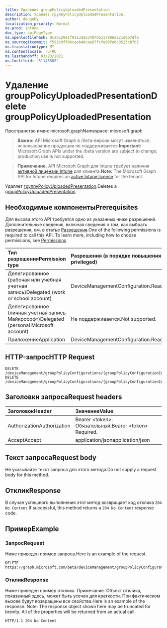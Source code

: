 ```yaml
---
title: Удаление groupPolicyUploadedPresentation
description: Удаляет группуPolicyUploadedPresentation.
author: dougeby
localization_priority: Normal
ms.prod: intune
doc_type: apiPageType
ms.openlocfilehash: 0cabc29e1f9213da53407d6317906d221d9b7dfa
ms.sourcegitcommit: f592c9ff96ceeb40caa67fcfe90fe6c8525cb7d2
ms.translationtype: MT
ms.contentlocale: ru-RU
ms.lasthandoff: 03/23/2021
ms.locfileid: "51145588"
---
```

# <a name="delete-grouppolicyuploadedpresentation"></a><span data-ttu-id="46dc7-103">Удаление groupPolicyUploadedPresentation</span><span class="sxs-lookup"><span data-stu-id="46dc7-103">Delete groupPolicyUploadedPresentation</span></span>

<span data-ttu-id="46dc7-104">Пространство имен: microsoft.graph</span><span class="sxs-lookup"><span data-stu-id="46dc7-104">Namespace: microsoft.graph</span></span>

> <span data-ttu-id="46dc7-105">**Важно:** API Microsoft Graph в /бета-версии могут изменяться; использование продукции не поддерживается.</span><span class="sxs-lookup"><span data-stu-id="46dc7-105">**Important:** Microsoft Graph APIs under the /beta version are subject to change; production use is not supported.</span></span>

> <span data-ttu-id="46dc7-106">**Примечание.** API Microsoft Graph для Intune требует наличия [активной лицензии Intune](https://go.microsoft.com/fwlink/?linkid=839381) для клиента.</span><span class="sxs-lookup"><span data-stu-id="46dc7-106">**Note:** The Microsoft Graph API for Intune requires an [active Intune license](https://go.microsoft.com/fwlink/?linkid=839381) for the tenant.</span></span>

<span data-ttu-id="46dc7-107">Удаляет [группуPolicyUploadedPresentation](../resources/intune-grouppolicy-grouppolicyuploadedpresentation.md).</span><span class="sxs-lookup"><span data-stu-id="46dc7-107">Deletes a [groupPolicyUploadedPresentation](../resources/intune-grouppolicy-grouppolicyuploadedpresentation.md).</span></span>

## <a name="prerequisites"></a><span data-ttu-id="46dc7-108">Необходимые компоненты</span><span class="sxs-lookup"><span data-stu-id="46dc7-108">Prerequisites</span></span>
<span data-ttu-id="46dc7-p101">Для вызова этого API требуется одно из указанных ниже разрешений. Дополнительные сведения, включая сведения о том, как выбрать разрешения, см. в статье [Разрешения](/graph/permissions-reference).</span><span class="sxs-lookup"><span data-stu-id="46dc7-p101">One of the following permissions is required to call this API. To learn more, including how to choose permissions, see [Permissions](/graph/permissions-reference).</span></span>

|<span data-ttu-id="46dc7-111">Тип разрешения</span><span class="sxs-lookup"><span data-stu-id="46dc7-111">Permission type</span></span>|<span data-ttu-id="46dc7-112">Разрешения (в порядке повышения привилегий)</span><span class="sxs-lookup"><span data-stu-id="46dc7-112">Permissions (from least to most privileged)</span></span>|
|:---|:---|
|<span data-ttu-id="46dc7-113">Делегированное (рабочая или учебная учетная запись)</span><span class="sxs-lookup"><span data-stu-id="46dc7-113">Delegated (work or school account)</span></span>|<span data-ttu-id="46dc7-114">DeviceManagementConfiguration.ReadWrite.All</span><span class="sxs-lookup"><span data-stu-id="46dc7-114">DeviceManagementConfiguration.ReadWrite.All</span></span>|
|<span data-ttu-id="46dc7-115">Делегированное (личная учетная запись Майкрософт)</span><span class="sxs-lookup"><span data-stu-id="46dc7-115">Delegated (personal Microsoft account)</span></span>|<span data-ttu-id="46dc7-116">Не поддерживается.</span><span class="sxs-lookup"><span data-stu-id="46dc7-116">Not supported.</span></span>|
|<span data-ttu-id="46dc7-117">Приложение</span><span class="sxs-lookup"><span data-stu-id="46dc7-117">Application</span></span>|<span data-ttu-id="46dc7-118">DeviceManagementConfiguration.ReadWrite.All</span><span class="sxs-lookup"><span data-stu-id="46dc7-118">DeviceManagementConfiguration.ReadWrite.All</span></span>|

## <a name="http-request"></a><span data-ttu-id="46dc7-119">HTTP-запрос</span><span class="sxs-lookup"><span data-stu-id="46dc7-119">HTTP Request</span></span>
<!-- {
  "blockType": "ignored"
}
-->
``` http
DELETE /deviceManagement/groupPolicyConfigurations/{groupPolicyConfigurationId}/definitionValues/{groupPolicyDefinitionValueId}/presentationValues/{groupPolicyPresentationValueId}/presentation
DELETE /deviceManagement/groupPolicyConfigurations/{groupPolicyConfigurationId}/definitionValues/{groupPolicyDefinitionValueId}/presentationValues/{groupPolicyPresentationValueId}/presentation/definition/presentations/{groupPolicyPresentationId}
```

## <a name="request-headers"></a><span data-ttu-id="46dc7-120">Заголовки запроса</span><span class="sxs-lookup"><span data-stu-id="46dc7-120">Request headers</span></span>
|<span data-ttu-id="46dc7-121">Заголовок</span><span class="sxs-lookup"><span data-stu-id="46dc7-121">Header</span></span>|<span data-ttu-id="46dc7-122">Значение</span><span class="sxs-lookup"><span data-stu-id="46dc7-122">Value</span></span>|
|:---|:---|
|<span data-ttu-id="46dc7-123">Authorization</span><span class="sxs-lookup"><span data-stu-id="46dc7-123">Authorization</span></span>|<span data-ttu-id="46dc7-124">Bearer &lt;token&gt;. Обязательный.</span><span class="sxs-lookup"><span data-stu-id="46dc7-124">Bearer &lt;token&gt; Required.</span></span>|
|<span data-ttu-id="46dc7-125">Accept</span><span class="sxs-lookup"><span data-stu-id="46dc7-125">Accept</span></span>|<span data-ttu-id="46dc7-126">application/json</span><span class="sxs-lookup"><span data-stu-id="46dc7-126">application/json</span></span>|

## <a name="request-body"></a><span data-ttu-id="46dc7-127">Текст запроса</span><span class="sxs-lookup"><span data-stu-id="46dc7-127">Request body</span></span>
<span data-ttu-id="46dc7-128">Не указывайте текст запроса для этого метода.</span><span class="sxs-lookup"><span data-stu-id="46dc7-128">Do not supply a request body for this method.</span></span>

## <a name="response"></a><span data-ttu-id="46dc7-129">Отклик</span><span class="sxs-lookup"><span data-stu-id="46dc7-129">Response</span></span>
<span data-ttu-id="46dc7-130">В случае успешного выполнения этот метод возвращает код отклика `204 No Content`.</span><span class="sxs-lookup"><span data-stu-id="46dc7-130">If successful, this method returns a `204 No Content` response code.</span></span>

## <a name="example"></a><span data-ttu-id="46dc7-131">Пример</span><span class="sxs-lookup"><span data-stu-id="46dc7-131">Example</span></span>

### <a name="request"></a><span data-ttu-id="46dc7-132">Запрос</span><span class="sxs-lookup"><span data-stu-id="46dc7-132">Request</span></span>
<span data-ttu-id="46dc7-133">Ниже приведен пример запроса.</span><span class="sxs-lookup"><span data-stu-id="46dc7-133">Here is an example of the request.</span></span>
``` http
DELETE https://graph.microsoft.com/beta/deviceManagement/groupPolicyConfigurations/{groupPolicyConfigurationId}/definitionValues/{groupPolicyDefinitionValueId}/presentationValues/{groupPolicyPresentationValueId}/presentation
```

### <a name="response"></a><span data-ttu-id="46dc7-134">Отклик</span><span class="sxs-lookup"><span data-stu-id="46dc7-134">Response</span></span>
<span data-ttu-id="46dc7-p102">Ниже приведен пример отклика. Примечание. Объект отклика, показанный здесь, может быть усечен для краткости. При фактическом вызове будут возвращены все свойства.</span><span class="sxs-lookup"><span data-stu-id="46dc7-p102">Here is an example of the response. Note: The response object shown here may be truncated for brevity. All of the properties will be returned from an actual call.</span></span>
``` http
HTTP/1.1 204 No Content
```




